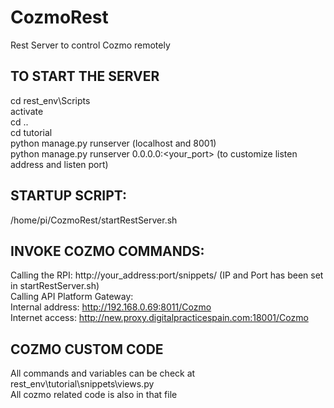 # CozmoRest
Rest Server to control Cozmo remotely 

## TO START THE SERVER
  cd rest_env\Scripts <br>
  activate <br>
  cd .. <br>
  cd tutorial <br>
  python manage.py runserver (localhost and 8001) <br>
  python manage.py runserver 0.0.0.0:<your_port> (to customize listen address and listen port) <br>

## STARTUP SCRIPT:
  /home/pi/CozmoRest/startRestServer.sh

## INVOKE COZMO COMMANDS:
  Calling the RPI:  http://your_address:port/snippets/  (IP and Port has been set in startRestServer.sh)<br>
  Calling API Platform Gateway: <br>
      Internal address: http://192.168.0.69:8011/Cozmo <br>
      Internet access:  http://new.proxy.digitalpracticespain.com:18001/Cozmo
  

## COZMO CUSTOM CODE
  All commands and variables can be check at rest_env\tutorial\snippets\views.py <br>
  All cozmo related code is also in that file


  
